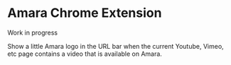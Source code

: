 Amara Chrome Extension
======================

Work in progress

Show a little Amara logo in the URL bar when the current Youtube, Vimeo, etc
page contains a video that is available on Amara.
